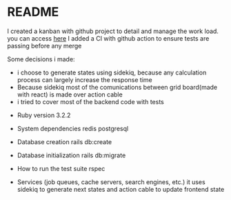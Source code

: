 # README

I created a kanban with github project to detail and manage the work load. you can access [here](https://github.com/users/yurimello/projects/4/views/1)
I added a CI with github action to ensure tests are passing before any merge

Some decisions i made:
- i choose to generate states using sidekiq, because any calculation process can largely increase the response time
- Because sidekiq most of the comunications between grid board(made with react) is made over action cable
- i tried to cover most of the backend code with tests

* Ruby version
3.2.2

* System dependencies
redis
postgresql

* Database creation
rails db:create

* Database initialization
rails db:migrate

* How to run the test suite
rspec

* Services (job queues, cache servers, search engines, etc.)
it uses sidekiq to generate next states and action cable to update frontend state


